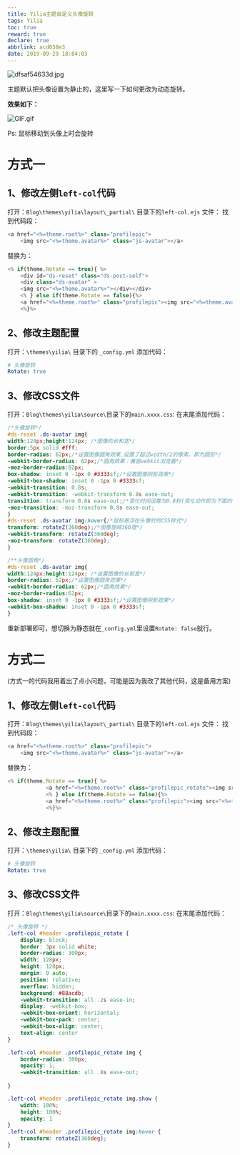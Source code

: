```yaml
---
title: Yilia主题自定义头像旋转
tags: Yilia
toc: true
reward: true
declare: true
abbrlink: acd038e3
date: 2019-09-29 18:04:03
---
```


![dfsaf54633d.jpg](https://cdn.anyway1314.cn/imagedfsaf54633d.jpg-title)

主题默认把头像设置为静止的，这里写一下如何更改为动态旋转。

<!-- more -->

**效果如下：**

![GIF.gif](https://cdn.anyway1314.cn/imageGIF.gif)

Ps: 鼠标移动到头像上时会旋转

# 方式一
## 1、修改左侧`left-col`代码
打开：`Blog\themes\yilia\layout\_partial\` 目录下的`left-col.ejs` 文件：
找到代码段：
``` js
<a href="<%=theme.root%>" class="profilepic">
	<img src="<%=theme.avatar%>" class="js-avatar"></a>
```
替换为：

``` js
<% if(theme.Rotate == true){ %>
    <div id="ds-reset" class="ds-post-self">
    <div class="ds-avatar" >
    <img src="<%=theme.avatar%>"></div></div>
    <% } else if(theme.Rotate == false){%>
    <a href="<%=theme.root%>" class="profilepic"><img src="<%=theme.avatar%>" class="js-avatar"></a>
    <%}%>
```
## 2、修改主题配置
打开：`\themes\yilia\` 目录下的 `_config.yml`
添加代码：

``` yml
# 头像旋转
Rotate: true
```
## 3、修改CSS文件
打开：`Blog\themes\yilia\source\`目录下的`main.xxxx.css`:
在末尾添加代码：
``` css
/*头像旋转*/
#ds-reset .ds-avatar img{
width:124px;height:124px; /*图像的长和宽*/
border:5px solid #fff;
border-radius: 62px;/*设置图像圆角效果,设置了超过width/2的像素，即为圆形*/
-webkit-border-radius: 62px;/*圆角效果：兼容webkit浏览器*/
-moz-border-radius:62px;
box-shadow: inset 0 -1px 0 #3333sf;/*设置图像阴影效果*/
-webkit-box-shadow: inset 0 -1px 0 #3333sf;
-webkit-transition: 0.8s;
-webkit-transition: -webkit-transform 0.8s ease-out;
transition: transform 0.8s ease-out;/*变化时间设置为0.8秒(变化动作即为下面的图像旋转360度）*/
-moz-transition: -moz-transform 0.8s ease-out;
}
#ds-reset .ds-avatar img:hover{/*鼠标悬浮在头像时的CSS样式*/
transform: rotateZ(360deg);/*图像旋转360度*/
-webkit-transform: rotateZ(360deg);
-moz-transform: rotateZ(360deg);
}

/**头像圆角*/
#ds-reset .ds-avatar img{
width:124px;height:124px; /*设置图像的长和宽*/
border-radius: 62px;/*设置图像圆角效果*/
-webkit-border-radius: 62px;/*圆角效果*/
-moz-border-radius:62px;
box-shadow: inset 0 -1px 0 #3333sf;/*设置图像阴影效果*/
-webkit-box-shadow: inset 0 -1px 0 #3333sf;
}

```
重新部署即可，想切换为静态就在`_config.yml`里设置`Rotate: false`就行。

# 方式二
(方式一的代码我用着出了点小问题，可能是因为我改了其他代码，这是备用方案)
## 1、修改左侧`left-col`代码
打开：`Blog\themes\yilia\layout\_partial\` 目录下的`left-col.ejs` 文件：
找到代码段：
``` js
<a href="<%=theme.root%>" class="profilepic">
	<img src="<%=theme.avatar%>" class="js-avatar"></a>
```
替换为：
``` js
<% if(theme.Rotate == true){ %>
			<a href="<%=theme.root%>" class="profilepic_rotate"><img src="<%=theme.avatar%>" class="js-avatar"></a>
			<% } else if(theme.Rotate == false){%>
			<a href="<%=theme.root%>" class="profilepic"><img src="<%=theme.avatar%>" class="js-avatar"></a>
			<%}%>
```
## 2、修改主题配置
打开：`\themes\yilia\` 目录下的 `_config.yml`
添加代码：

``` yml
# 头像旋转
Rotate: true
```
## 3、修改CSS文件
打开：`Blog\themes\yilia\source\`目录下的`main.xxxx.css`:
在末尾添加代码：
``` css
/* 头像旋转 */
.left-col #header .profilepic_rotate {
	display: block;
	border: 3px solid white;
	border-radius: 300px;
	width: 128px;
	height: 128px;
	margin: 0 auto;
	position: relative;
	overflow: hidden;
	background: #88acdb;
	-webkit-transition: all .2s ease-in;
	display: -webkit-box;
	-webkit-box-orient: horizontal;
	-webkit-box-pack: center;
	-webkit-box-align: center;
	text-align: center
}

.left-col #header .profilepic_rotate img {
	border-radius: 300px;
	opacity: 1;
    -webkit-transition: all .8s ease-out;
    
}

.left-col #header .profilepic_rotate img.show {
	width: 100%;
	height: 100%;
	opacity: 1
}
.left-col #header .profilepic_rotate img:hover {
	transform: rotateZ(360deg);
}
```